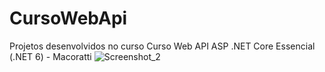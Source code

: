 # CursoWebApi
Projetos desenvolvidos no curso  Curso Web API ASP .NET Core Essencial (.NET 6) - Macoratti
![Screenshot_2](https://user-images.githubusercontent.com/76892395/216984403-685242b5-6a6b-4213-9ff1-ac63e7b24bcc.png)
